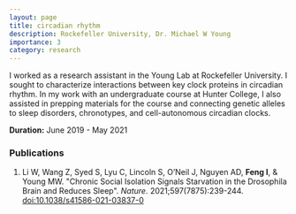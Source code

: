 ```yaml
---
layout: page
title: circadian rhythm
description: Rockefeller University, Dr. Michael W Young
importance: 3
category: research
---
```


I worked as a research assistant in the Young Lab at Rockefeller University. I sought to characterize interactions between key clock proteins in circadian rhythm. In my work with an undergraduate course at Hunter College, I also assisted in prepping materials for the course and connecting genetic alleles to sleep disorders, chronotypes, and cell-autonomous circadian clocks.

**Duration:** June 2019 - May 2021


### Publications

1. Li W, Wang Z, Syed S, Lyu C, Lincoln S, O’Neil J, Nguyen AD, **Feng I**, & Young MW. "Chronic Social Isolation Signals Starvation in the Drosophila Brain and Reduces Sleep". *Nature*. 2021;597(7875):239-244. [doi:10.1038/s41586-021-03837-0](https://doi.org/10.1038/s41586-021-03837-0)
